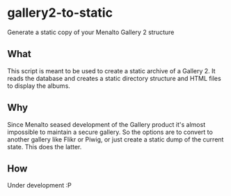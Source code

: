 # gallery2-to-static
Generate a static copy of your Menalto Gallery 2 structure

## What
This script is meant to be used to create a static archive of a Gallery 2. It reads the database and 
creates a static directory structure and HTML files to display the albums. 

## Why
Since Menalto seased development of the Gallery product it's almost impossible to maintain a secure
gallery. So the options are to convert to another gallery like Flikr or Piwig, or just create a
static dump of the current state. This does the latter.

## How
Under development :P
